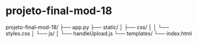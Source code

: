 # projeto-final-mod-18

projeto-final-mod-18/
├── app.py
├── static/
│   ├── css/
│   │   └── styles.css
│   └── js/
│       └── handleUpload.js
└── templates/
    └── index.html
